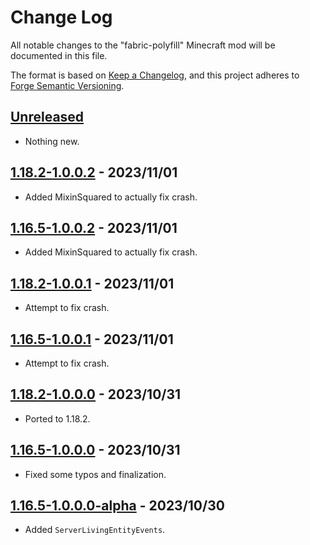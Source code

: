 # Change Log

All notable changes to the "fabric-polyfill" Minecraft mod will be documented in this file.

The format is based on [Keep a Changelog](https://keepachangelog.com/en/1.0.0/),
and this project adheres to [Forge Semantic Versioning](https://mcforge.readthedocs.io/en/latest/gettingstarted/versioning/#versioning).  

## [Unreleased]
- Nothing new.

## [1.18.2-1.0.0.2] - 2023/11/01
- Added MixinSquared to actually fix crash.

## [1.16.5-1.0.0.2] - 2023/11/01
- Added MixinSquared to actually fix crash.

## [1.18.2-1.0.0.1] - 2023/11/01
- Attempt to fix crash.

## [1.16.5-1.0.0.1] - 2023/11/01
- Attempt to fix crash.

## [1.18.2-1.0.0.0] - 2023/10/31
- Ported to 1.18.2.

## [1.16.5-1.0.0.0] - 2023/10/31
- Fixed some typos and finalization.

## [1.16.5-1.0.0.0-alpha] - 2023/10/30
- Added `ServerLivingEntityEvents`.

[Unreleased]: https://github.com/Nyphet/fabric-polyfill

[1.18.2-1.0.0.2]: https://github.com/Nyphet/fabric-polyfill/releases/tag/v1.18.2-1.0.0.2
[1.18.2-1.0.0.1]: https://github.com/Nyphet/fabric-polyfill/releases/tag/v1.18.2-1.0.0.1
[1.18.2-1.0.0.0]: https://github.com/Nyphet/fabric-polyfill/releases/tag/v1.18.2-1.0.0.0

[1.16.5-1.0.0.2]: https://github.com/Nyphet/fabric-polyfill/releases/tag/v1.16.5-1.0.0.2
[1.16.5-1.0.0.1]: https://github.com/Nyphet/fabric-polyfill/releases/tag/v1.16.5-1.0.0.1
[1.16.5-1.0.0.0]: https://github.com/Nyphet/fabric-polyfill/releases/tag/v1.16.5-1.0.0.0
[1.16.5-1.0.0.0-alpha]: https://github.com/Nyphet/fabric-polyfill/releases/tag/v1.16.5-1.0.0.0-alpha
